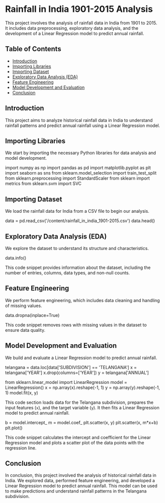  
# Rainfall in India 1901-2015 Analysis

This project involves the analysis of rainfall data in India from 1901 to 2015. It includes data preprocessing, exploratory data analysis, and the development of a Linear Regression model to predict annual rainfall.

## Table of Contents
- [Introduction](#introduction)
- [Importing Libraries](#importing-libraries)
- [Importing Dataset](#importing-dataset)
- [Exploratory Data Analysis (EDA)](#exploratory-data-analysis)
- [Feature Engineering](#feature-engineering)
- [Model Development and Evaluation](#model-development-and-evaluation)
- [Conclusion](#conclusion)

## Introduction

This project aims to analyze historical rainfall data in India to understand rainfall patterns and predict annual rainfall using a Linear Regression model.

## Importing Libraries

We start by importing the necessary Python libraries for data analysis and model development.

 
import numpy as np
import pandas as pd
import matplotlib.pyplot as plt
import seaborn as sns
from sklearn.model_selection import train_test_split
from sklearn.preprocessing import StandardScaler
from sklearn import metrics
from sklearn.svm import SVC
 

## Importing Dataset

We load the rainfall data for India from a CSV file to begin our analysis.

 
data = pd.read_csv('/content/rainfall_in_india_1901-2015.csv')
data.head()
 

## Exploratory Data Analysis (EDA)

We explore the dataset to understand its structure and characteristics.

 
data.info()
 

This code snippet provides information about the dataset, including the number of entries, columns, data types, and non-null counts.

## Feature Engineering

We perform feature engineering, which includes data cleaning and handling of missing values.
 
data.dropna(inplace=True)
 

This code snippet removes rows with missing values in the dataset to ensure data quality.

## Model Development and Evaluation

We build and evaluate a Linear Regression model to predict annual rainfall.

 
telangana = data.loc[data['SUBDIVISION'] == 'TELANGANA']
x = telangana['YEAR']
x.drop(columns=['YEAR'])
y = telangana['ANNUAL']

from sklearn.linear_model import LinearRegression
model = LinearRegression()
x = np.array(x).reshape(-1, 1)
y = np.array(y).reshape(-1, 1)
model.fit(x, y)
 
This code section loads data for the Telangana subdivision, prepares the input features (`x`), and the target variable (`y`). It then fits a Linear Regression model to predict annual rainfall.
 
b = model.intercept_
m = model.coef_
plt.scatter(x, y)
plt.scatter(x, m*x+b)
plt.plot()
 

This code snippet calculates the intercept and coefficient for the Linear Regression model and plots a scatter plot of the data points with the regression line.

## Conclusion

In conclusion, this project involved the analysis of historical rainfall data in India. We explored data, performed feature engineering, and developed a Linear Regression model to predict annual rainfall. This model can be used to make predictions and understand rainfall patterns in the Telangana subdivision.

 
